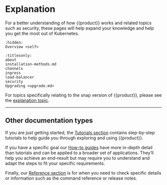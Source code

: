 # Explanation

For a better understanding of how {{product}} works and related
topics such as security, these pages will help expand your knowledge and
help you get the most out of Kubernetes.

```{toctree}
:hidden:
Overview <self>
```

```{toctree}
:titlesonly:
about
installation-methods.md
channels
ingress
load-balancer
security
Upgrading <upgrade.md>
```

For topics specifically relating to the snap version of {{product}},
please see the [explanation topic].

---

## Other documentation types

If you are just getting started, the [Tutorials section] contains
step-by-step tutorials to help guide you through exploring and using
{{product}}.

If you have a specific goal our [How-to guides] have more in-depth
detail than tutorials and can be applied to a broader set of applications.
They’ll help you achieve an end-result but may require you to understand and
adapt the steps to fit your specific requirements.

Finally, our [Reference section] is for when you need to check specific
details or information such as the command reference or release notes.

<!--LINKS -->
[Tutorials section]: ../tutorial/index
[How-to guides]:     ../howto/index
[Reference section]: ../reference/index
[explanation topic]: ../../snap/explanation/index.md
